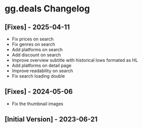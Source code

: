 # gg.deals Changelog

## [Fixes] - 2025-04-11

- Fix prices on search
- Fix genres on search
- Add platforms on search
- Add discount on search
- Improve overview subtitle with historical lows formated as HL
- Add platforms on detail page
- Improve readability on search
- Fix search loading double 

## [Fixes] - 2024-05-06

- Fix the thumbnail images

## [Initial Version] - 2023-06-21